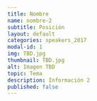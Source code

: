 ```yaml
---
title: Nombre
name: nombre-2
subtitle: Posición
layout: default
categories: speakers_2017
modal-id: 1
img: TBD.jpg
thumbnail: TBD.jpg
alt: Imagen TBD
topic: Tema
description: Información 2
published: false
---
```

